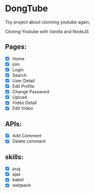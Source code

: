 # DongTube
Toy project about clonning youtube again,

Cloning Youtube with Vanilla and NodeJS 

## Pages:

- [x] Home
- [x] join
- [x] Login
- [x] Search
- [x] User Detail
- [x] Edit Profile
- [x] Change Password
- [x] Upload
- [x] Video Detail
- [x] Edit Video

## APIs:

- [x] Add Comment
- [x] Delete comment

## skills: 

- [x] pug
- [x] ajax
- [x] babel
- [x] webpack
